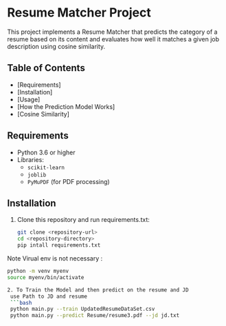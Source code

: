# Resume Matcher Project

This project implements a Resume Matcher that predicts the category of a resume based on its content and evaluates how well it matches a given job description using cosine similarity.

## Table of Contents

- [Requirements]
- [Installation]
- [Usage]
- [How the Prediction Model Works]
- [Cosine Similarity]

## Requirements

- Python 3.6 or higher
- Libraries:
  - `scikit-learn`
  - `joblib`
  - `PyMuPDF` (for PDF processing)


## Installation

1. Clone this repository and run requirements.txt:
   ```bash
   git clone <repository-url>
   cd <repository-directory>
   pip intall requirements.txt
Note Virual env is not necessary :
  ```bash
  python -m venv myenv
  source myenv/bin/activate 

2. To Train the Model and then predict on the resume and JD
   use Path to JD and resume
   ```bash
   python main.py --train UpdatedResumeDataSet.csv  
   python main.py --predict Resume/resume3.pdf --jd jd.txt
   

